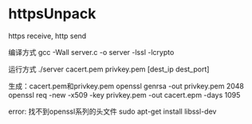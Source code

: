 # httpsUnpack
https receive, http send

编译方式 
gcc -Wall server.c -o server -lssl -lcrypto

运行方式
./server cacert.pem privkey.pem [dest_ip dest_port]

生成：cacert.pem和privkey.pem
openssl genrsa -out privkey.pem 2048
openssl req -new -x509 -key privkey.pem -out cacert.epm -days 1095

error:
找不到openssl系列的头文件
sudo apt-get install libssl-dev
